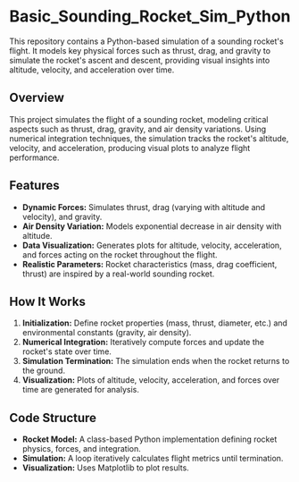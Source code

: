 # Basic_Sounding_Rocket_Sim_Python
This repository contains a Python-based simulation of a sounding rocket's flight. It models key physical forces such as thrust, drag, and gravity to simulate the rocket's ascent and descent, providing visual insights into altitude, velocity, and acceleration over time.

## Overview  
This project simulates the flight of a sounding rocket, modeling critical aspects such as thrust, drag, gravity, and air density variations. Using numerical integration techniques, the simulation tracks the rocket's altitude, velocity, and acceleration, producing visual plots to analyze flight performance.  

## Features  
- **Dynamic Forces:** Simulates thrust, drag (varying with altitude and velocity), and gravity.  
- **Air Density Variation:** Models exponential decrease in air density with altitude.  
- **Data Visualization:** Generates plots for altitude, velocity, acceleration, and forces acting on the rocket throughout the flight.  
- **Realistic Parameters:** Rocket characteristics (mass, drag coefficient, thrust) are inspired by a real-world sounding rocket.  

## How It Works  
1. **Initialization:** Define rocket properties (mass, thrust, diameter, etc.) and environmental constants (gravity, air density).  
2. **Numerical Integration:** Iteratively compute forces and update the rocket's state over time.  
3. **Simulation Termination:** The simulation ends when the rocket returns to the ground.  
4. **Visualization:** Plots of altitude, velocity, acceleration, and forces over time are generated for analysis.  

## Code Structure  
- **Rocket Model:** A class-based Python implementation defining rocket physics, forces, and integration.  
- **Simulation:** A loop iteratively calculates flight metrics until termination.  
- **Visualization:** Uses Matplotlib to plot results.  
